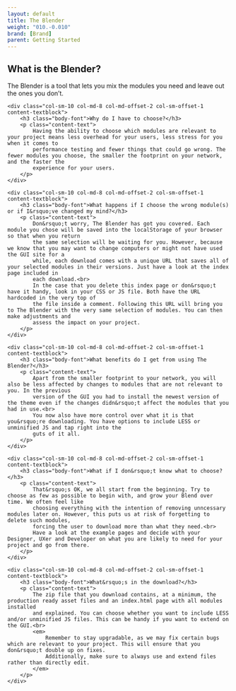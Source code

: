 ```yaml
---
layout: default
title: The Blender
weight: "010.-0.010"
brand: [Brand]
parent: Getting Started
---
```


<div class="row">
	<div class="col-sm-12 col-md-10 col-md-offset-1 content-textblock">
		<h2 class="body-font">What is the Blender?</h2>
		<p class="lead">
			The Blender is a tool that lets you mix the modules you need and leave out the ones you don&rsquo;t.
		</p>
	</div>

</div>


<div class="row">

	<div class="col-sm-10 col-md-8 col-md-offset-2 col-sm-offset-1 content-textblock">
		<h3 class="body-font">Why do I have to choose?</h3>
		<p class="content-text">
			Having the ability to choose which modules are relevant to your project means less overhead for your users, less stress for you when it comes to
			performance testing and fewer things that could go wrong. The fewer modules you choose, the smaller the footprint on your network, and the faster the
			experience for your users.
		</p>
	</div>

</div>


<div class="row">

	<div class="col-sm-10 col-md-8 col-md-offset-2 col-sm-offset-1 content-textblock">
		<h3 class="body-font">What happens if I choose the wrong module(s) or if I&rsquo;ve changed my mind?</h3>
		<p class="content-text">
			Don&rsquo;t worry, The Blender has got you covered. Each module you chose will be saved into the localStorage of your browser so that when you return
			the same selection will be waiting for you. However, because we know that you may want to change computers or might not have used the GUI site for a
			while, each download comes with a unique URL that saves all of your selected modules in their versions. Just have a look at the index page included in
			each download.<br>
			In the case that you delete this index page or don&rsquo;t have it handy, look in your CSS or JS file. Both have the URL hardcoded in the very top of
			the file inside a comment. Following this URL will bring you to The Blender with the very same selection of modules. You can then make adjustments and
			assess the impact on your project.
		</p>
	</div>

</div>


<div class="row">

	<div class="col-sm-10 col-md-8 col-md-offset-2 col-sm-offset-1 content-textblock">
		<h3 class="body-font">What benefits do I get from using The Blender?</h3>
		<p class="content-text">
			Apart from the smaller footprint to your network, you will also be less affected by changes to modules that are not relevant to you. In the previous
			version of the GUI you had to install the newest version of the theme even if the changes didn&rsquo;t affect the modules that you had in use.<br>
			You now also have more control over what it is that you&rsquo;re downloading. You have options to include LESS or unminified JS and tap right into the
			guts of it all.
		</p>
	</div>

</div>


<div class="row">

	<div class="col-sm-10 col-md-8 col-md-offset-2 col-sm-offset-1 content-textblock">
		<h3 class="body-font">What if I don&rsquo;t know what to choose?</h3>
		<p class="content-text">
			That&rsquo;s OK, we all start from the beginning. Try to choose as few as possible to begin with, and grow your Blend over time. We often feel like
			choosing everything with the intention of removing unncessary modules later on. However, this puts us at risk of forgetting to delete such modules,
			forcing the user to download more than what they need.<br>
			Have a look at the example pages and decide with your Designer, UXer and Developer on what you are likely to need for your project and go from there.
		</p>
	</div>

</div>


<div class="row">

	<div class="col-sm-10 col-md-8 col-md-offset-2 col-sm-offset-1 content-textblock">
		<h3 class="body-font">What&rsquo;s in the download?</h3>
		<p class="content-text">
			The zip file that you download contains, at a minimum, the production ready asset files and an index.html page with all modules installed
			and explained. You can choose whether you want to include LESS and/or unminified JS files. This can be handy if you want to extend on the GUI.<br>
			<em>
				Remember to stay upgradable, as we may fix certain bugs which are relevant to your project. This will ensure that you don&rsquo;t double up on fixes.
				Additionally, make sure to always use and extend files rather than directly edit.
			</em>
		</p>
	</div>

</div>